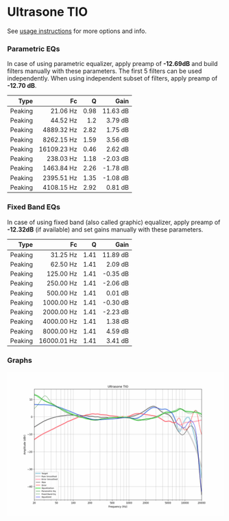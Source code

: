 # Ultrasone TIO
See [usage instructions](https://github.com/jaakkopasanen/AutoEq#usage) for more options and info.

### Parametric EQs
In case of using parametric equalizer, apply preamp of **-12.69dB** and build filters manually
with these parameters. The first 5 filters can be used independently.
When using independent subset of filters, apply preamp of **-12.70 dB**.

| Type    | Fc          |    Q | Gain     |
|--------:|------------:|-----:|---------:|
| Peaking | 21.06 Hz    | 0.98 | 11.63 dB |
| Peaking | 44.52 Hz    | 1.2  | 3.79 dB  |
| Peaking | 4889.32 Hz  | 2.82 | 1.75 dB  |
| Peaking | 8262.15 Hz  | 1.59 | 3.56 dB  |
| Peaking | 16109.23 Hz | 0.46 | 2.62 dB  |
| Peaking | 238.03 Hz   | 1.18 | -2.03 dB |
| Peaking | 1463.84 Hz  | 2.26 | -1.78 dB |
| Peaking | 2395.51 Hz  | 1.35 | -1.08 dB |
| Peaking | 4108.15 Hz  | 2.92 | 0.81 dB  |

### Fixed Band EQs
In case of using fixed band (also called graphic) equalizer, apply preamp of **-12.32dB**
(if available) and set gains manually with these parameters.

| Type    | Fc          |    Q | Gain     |
|--------:|------------:|-----:|---------:|
| Peaking | 31.25 Hz    | 1.41 | 11.89 dB |
| Peaking | 62.50 Hz    | 1.41 | 2.09 dB  |
| Peaking | 125.00 Hz   | 1.41 | -0.35 dB |
| Peaking | 250.00 Hz   | 1.41 | -2.06 dB |
| Peaking | 500.00 Hz   | 1.41 | 0.01 dB  |
| Peaking | 1000.00 Hz  | 1.41 | -0.30 dB |
| Peaking | 2000.00 Hz  | 1.41 | -2.23 dB |
| Peaking | 4000.00 Hz  | 1.41 | 1.38 dB  |
| Peaking | 8000.00 Hz  | 1.41 | 4.59 dB  |
| Peaking | 16000.01 Hz | 1.41 | 3.41 dB  |

### Graphs
![](./Ultrasone%20TIO.png)